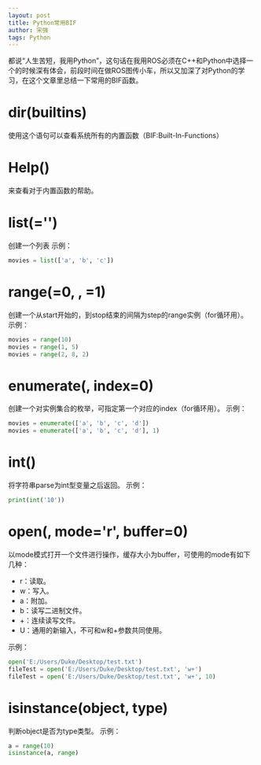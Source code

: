 ```yaml
---
layout: post
title: Python常用BIF
author: 宋强
tags: Python
---
```


都说“人生苦短，我用Python”，这句话在我用ROS必须在C++和Python中选择一个的时候深有体会，前段时间在做ROS图传小车，所以又加深了对Python的学习，在这个文章里总结一下常用的BIF函数。

# dir(__builtins__)
使用这个语句可以查看系统所有的内置函数（BIF:Built-In-Functions）

# Help(<function-name>)
来查看对于内置函数的帮助。

# list(<iterative-objects>='')
创建一个列表
示例：
```python
movies = list(['a', 'b', 'c'])
```

# range(<start>=0, <stop>, <step>=1)
创建一个从start开始的，到stop结束的间隔为step的range实例（for循环用）。
示例：
```python
movies = range(10)
movies = range(1, 5)
movies = range(2, 8, 2)
```

# enumerate(<iterative-objects>, index=0)
创建一个对实例集合的枚举，可指定第一个对应的index（for循环用）。
示例：
```python
movies = enumerate(['a', 'b', 'c', 'd'])
movies = enumerate(['a', 'b', 'c', 'd'], 1)
```

# int(<string>)
将字符串parse为int型变量之后返回。
示例：
```python
print(int('10'))
```

# open(<filename>, mode='r', buffer=0)
以mode模式打开一个文件进行操作，缓存大小为buffer，可使用的mode有如下几种：
* r：读取。
* w：写入。
* a：附加。
* b：读写二进制文件。
* +：连续读写文件。
* U：通用的新输入，不可和w和+参数共同使用。

示例：
```python
open('E:/Users/Duke/Desktop/test.txt')
fileTest = open('E:/Users/Duke/Desktop/test.txt', 'w+')
fileTest = open('E:/Users/Duke/Desktop/test.txt', 'w+', 10)
```

# isinstance(object, type)
判断object是否为type类型。
示例：
```python
a = range(10)
isinstance(a, range)
```
